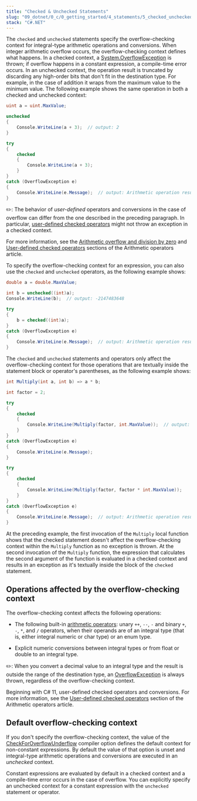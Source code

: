 ```yaml
---
title: "Checked & Unchecked Statements"
slug: "09_dotnet/0_c/0_getting_started/4_statements/5_checked_unchecked"
stack: "C#.NET"
---
```


The `checked` and `unchecked` statements specify the overflow-checking context for integral-type arithmetic operations and conversions. When integer arithmetic overflow occurs, the overflow-checking context defines what happens. In a checked context, a [System.OverflowException](https://learn.microsoft.com/en-us/09_dotnet/api/system.overflowexception) is thrown; if overflow happens in a constant expression, a compile-time error occurs. In an unchecked context, the operation result is truncated by discarding any high-order bits that don't fit in the destination type. For example, in the case of addition it wraps from the maximum value to the minimum value. The following example shows the same operation in both a checked and unchecked context:

```csharp
uint a = uint.MaxValue;

unchecked
{
    Console.WriteLine(a + 3);  // output: 2
}

try
{
    checked
    {
        Console.WriteLine(a + 3);
    }
}
catch (OverflowException e)
{
    Console.WriteLine(e.Message);  // output: Arithmetic operation resulted in an overflow.
}
```

✏️: The behavior of _user-defined_ operators and conversions in the case of overflow can differ from the one described in the preceding paragraph. In particular, [user-defined checked operators](https://learn.microsoft.com/en-us/09_dotnet/csharp/language-reference/operators/arithmetic-operators#user-defined-checked-operators) might not throw an exception in a checked context.

For more information, see the [Arithmetic overflow and division by zero](https://learn.microsoft.com/en-us/09_dotnet/csharp/language-reference/operators/arithmetic-operators#arithmetic-overflow-and-division-by-zero) and [User-defined checked operators](https://learn.microsoft.com/en-us/09_dotnet/csharp/language-reference/operators/arithmetic-operators#user-defined-checked-operators) sections of the Arithmetic operators article.

To specify the overflow-checking context for an expression, you can also use the `checked` and `unchecked` operators, as the following example shows:

```csharp
double a = double.MaxValue;

int b = unchecked((int)a);
Console.WriteLine(b);  // output: -2147483648

try
{
    b = checked((int)a);
}
catch (OverflowException e)
{
    Console.WriteLine(e.Message);  // output: Arithmetic operation resulted in an overflow.
}
```

The `checked` and `unchecked` statements and operators only affect the overflow-checking context for those operations that are textually inside the statement block or operator's parentheses, as the following example shows:

```csharp
int Multiply(int a, int b) => a * b;

int factor = 2;

try
{
    checked
    {
        Console.WriteLine(Multiply(factor, int.MaxValue));  // output: -2
    }
}
catch (OverflowException e)
{
    Console.WriteLine(e.Message);
}

try
{
    checked
    {
        Console.WriteLine(Multiply(factor, factor * int.MaxValue));
    }
}
catch (OverflowException e)
{
    Console.WriteLine(e.Message);  // output: Arithmetic operation resulted in an overflow.
}
```

At the preceding example, the first invocation of the `Multiply` local function shows that the checked statement doesn't affect the overflow-checking context within the `Multiply` function as no exception is thrown. At the second invocation of the `Multiply` function, the expression that calculates the second argument of the function is evaluated in a checked context and results in an exception as it's textually inside the block of the `checked` statement.

## Operations affected by the overflow-checking context

The overflow-checking context affects the following operations:

- The following built-in [arithmetic operators](https://learn.microsoft.com/en-us/09_dotnet/csharp/language-reference/operators/arithmetic-operators): unary `++`, `--`, `-` and binary `+`, `-`, `*`, and `/` operators, when their operands are of an integral type (that is, either integral numeric or char type) or an enum type.

- Explicit numeric conversions between integral types or from float or double to an integral type.

✏️: When you convert a decimal value to an integral type and the result is outside the range of the destination type, an [OverflowException](https://learn.microsoft.com/en-us/09_dotnet/api/system.overflowexception) is always thrown, regardless of the overflow-checking context.

Beginning with C# 11, user-defined checked operators and conversions. For more information, see the [User-defined checked operators](https://learn.microsoft.com/en-us/09_dotnet/csharp/language-reference/operators/arithmetic-operators#user-defined-checked-operators) section of the Arithmetic operators article.

## Default overflow-checking context

If you don't specify the overflow-checking context, the value of the [CheckForOverflowUnderflow](https://learn.microsoft.com/en-us/09_dotnet/csharp/language-reference/compiler-options/language#checkforoverflowunderflow) compiler option defines the default context for non-constant expressions. By default the value of that option is unset and integral-type arithmetic operations and conversions are executed in an _unchecked_ context.

Constant expressions are evaluated by default in a checked context and a compile-time error occurs in the case of overflow. You can explicitly specify an unchecked context for a constant expression with the `unchecked` statement or operator.
